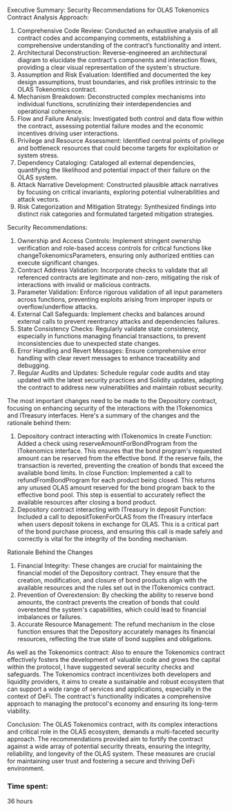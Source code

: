 Executive Summary: Security Recommendations for OLAS Tokenomics Contract
Analysis Approach:
1. Comprehensive Code Review: Conducted an exhaustive analysis of all contract codes and accompanying comments, establishing a comprehensive understanding of the contract’s functionality and intent.
2. Architectural Deconstruction: Reverse-engineered an architectural diagram to elucidate the contract's components and interaction flows, providing a clear visual representation of the system's structure.
3. Assumption and Risk Evaluation: Identified and documented the key design assumptions, trust boundaries, and risk profiles intrinsic to the OLAS Tokenomics contract.
4. Mechanism Breakdown: Deconstructed complex mechanisms into individual functions, scrutinizing their interdependencies and operational coherence.
5. Flow and Failure Analysis: Investigated both control and data flow within the contract, assessing potential failure modes and the economic incentives driving user interactions.
6. Privilege and Resource Assessment: Identified central points of privilege and bottleneck resources that could become targets for exploitation or system stress.
7. Dependency Cataloging: Cataloged all external dependencies, quantifying the likelihood and potential impact of their failure on the OLAS system.
8. Attack Narrative Development: Constructed plausible attack narratives by focusing on critical invariants, exploring potential vulnerabilities and attack vectors.
9. Risk Categorization and Mitigation Strategy: Synthesized findings into distinct risk categories and formulated targeted mitigation strategies.

Security Recommendations:
1. Ownership and Access Controls: Implement stringent ownership verification and role-based access controls for critical functions like changeTokenomicsParameters, ensuring only authorized entities can execute significant changes.
2. Contract Address Validation: Incorporate checks to validate that all referenced contracts are legitimate and non-zero, mitigating the risk of interactions with invalid or malicious contracts.
3. Parameter Validation: Enforce rigorous validation of all input parameters across functions, preventing exploits arising from improper inputs or overflow/underflow attacks.
4. External Call Safeguards: Implement checks and balances around external calls to prevent reentrancy attacks and dependencies failures.
5. State Consistency Checks: Regularly validate state consistency, especially in functions managing financial transactions, to prevent inconsistencies due to unexpected state changes.
6. Error Handling and Revert Messages: Ensure comprehensive error handling with clear revert messages to enhance traceability and debugging.
7. Regular Audits and Updates: Schedule regular code audits and stay updated with the latest security practices and Solidity updates, adapting the contract to address new vulnerabilities and maintain robust security.

The most important changes need to be made to the Depository contract, focusing on enhancing security of the interactions with the ITokenomics and ITreasury interfaces. 
Here's a summary of the changes and the rationale behind them:

1. Depository contract interacting with ITokenomics
In create Function: Added a check using reserveAmountForBondProgram from the ITokenomics interface. This ensures that the bond program's requested amount can be reserved from the effective bond. If the reserve fails, the transaction is reverted, preventing the creation of bonds that exceed the available bond limits.
In close Function: Implemented a call to refundFromBondProgram for each product being closed. This returns any unused OLAS amount reserved for the bond program back to the effective bond pool. This step is essential to accurately reflect the available resources after closing a bond product.
2. Depository contract interacting with ITreasury
In deposit Function: Included a call to depositTokenForOLAS from the ITreasury interface when users deposit tokens in exchange for OLAS. This is a critical part of the bond purchase process, and ensuring this call is made safely and correctly is vital for the integrity of the bonding mechanism.

Rationale Behind the Changes
1. Financial Integrity: These changes are crucial for maintaining the financial model of the Depository contract. They ensure that the creation, modification, and closure of bond products align with the available resources and the rules set out in the ITokenomics contract.
2. Prevention of Overextension: By checking the ability to reserve bond amounts, the contract prevents the creation of bonds that could overextend the system's capabilities, which could lead to financial imbalances or failures.
3. Accurate Resource Management: The refund mechanism in the close function ensures that the Depository accurately manages its financial resources, reflecting the true state of bond supplies and obligations.


As well as the Tokenomics contract:
Also to ensure the Tokenomics contract effectively fosters the development of valuable code and grows the capital within the protocol, I have suggested several security checks and safeguards. The Tokenomics contract incentivizes both developers and liquidity providers, it aims to create a sustainable and robust ecosystem that can support a wide range of services and applications, especially in the context of DeFi. The contract's functionality indicates a comprehensive approach to managing the protocol's economy and ensuring its long-term viability.

Conclusion:
The OLAS Tokenomics contract, with its complex interactions and critical role in the OLAS ecosystem, demands a multi-faceted security approach. The recommendations provided aim to fortify the contract against a wide array of potential security threats, ensuring the integrity, reliability, and longevity of the OLAS system. These measures are crucial for maintaining user trust and fostering a secure and thriving DeFi environment.


### Time spent:
36 hours